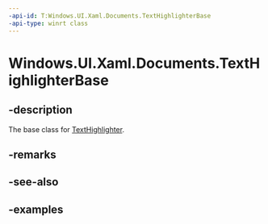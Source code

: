 ```yaml
---
-api-id: T:Windows.UI.Xaml.Documents.TextHighlighterBase
-api-type: winrt class
---
```


<!-- Class syntax.
public class TextHighlighterBase : DependencyObject, DependencyObject
-->

# Windows.UI.Xaml.Documents.TextHighlighterBase

## -description

The base class for [TextHighlighter](texthighlighter.md).



## -remarks

## -see-also

## -examples

